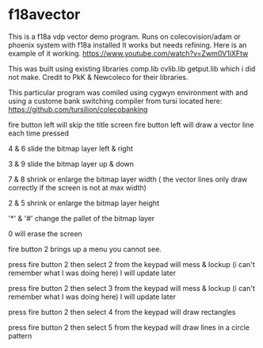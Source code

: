 # f18avector
This is a f18a vdp vector demo program. Runs on colecovision/adam or phoenix system with f18a installed
It works but needs refining. Here is an example of it working.
https://www.youtube.com/watch?v=Zwm0V1iXFtw

This was built using existing libraries comp.lib cvlib.lib getput.lib which i did not make.
Credit to PkK & Newcoleco for their libraries.

This particular program was comiled using cygwyn environment with and using a custome bank switching compiler from tursi located here:
https://github.com/tursilion/colecobanking


fire button left will skip the title screen
fire button left will draw a vector line each time pressed


4 & 6 slide the bitmap layer left & right

3 & 9 slide the bitmap layer up & down

7 & 8 shrink or enlarge the bitmap layer width   ( the vector lines only draw correctly if the screen is not at max width)

2 & 5 shrink or enlarge the bitmap layer height

'*' & '#' change the pallet of the bitmap layer

0 will erase the screen

fire button 2 brings up a menu you cannot see.

press fire button 2 then select 2 from the keypad will mess & lockup (i can't remember what I was doing here) I will update later

press fire button 2 then select 3 from the keypad will mess & lockup (i can't remember what I was doing here) I will update later

press fire button 2 then select 4 from the keypad will draw rectangles

press fire button 2 then select 5 from the keypad will draw lines in a circle pattern

